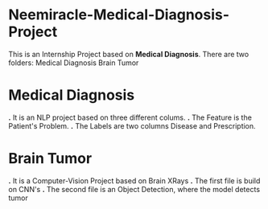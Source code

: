 # Neemiracle-Medical-Diagnosis-Project
This is an Internship Project based on **Medical Diagnosis**.
There are two folders:
    Medical Diagnosis
    Brain Tumor

# Medical Diagnosis
**.** It is an NLP project based on three different colums.
**.** The Feature is the Patient's Problem.
**.** The Labels are two columns Disease and Prescription.

# Brain Tumor
**.** It is a Computer-Vision Project based on Brain XRays
**.** The first file is build on CNN's
**.** The second file is an Object Detection, where the model detects tumor
